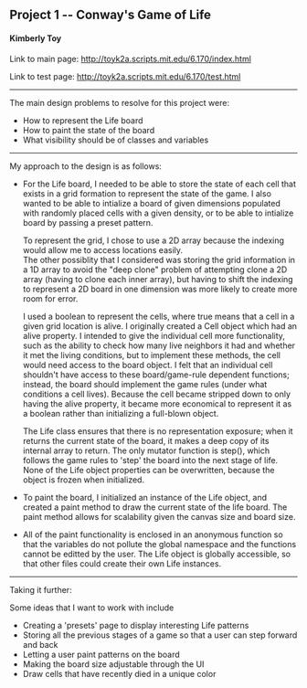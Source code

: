 ## Project 1 -- Conway's Game of Life 
#### Kimberly Toy

Link to main page: http://toyk2a.scripts.mit.edu/6.170/index.html

Link to test page: http://toyk2a.scripts.mit.edu/6.170/test.html

- - -
The main design problems to resolve for this project were:

- How to represent the Life board
- How to paint the state of the board
- What visibility should be of classes and variables

- - -
My approach to the design is as follows:

- For the Life board, I needed to be able to store the state of each cell that exists in a grid formation to represent 
the state of the game.  I also wanted to be able to intialize a board of given dimensions populated with randomly placed 
cells with a given density, or to be able to intialize board by passing a preset pattern.  

    To represent the grid, I chose to use a 2D array because the indexing would allow me to access locations easily.  
The other possiblity that I considered was storing the grid information in a 1D array to avoid the "deep clone" problem 
of attempting clone a 2D array (having to clone each inner array), but having to shift the indexing to represent a 
2D board in one dimension was more likely to create more room for error.  

    I used a boolean to represent the cells, where true means that a cell in a given grid location is alive.  I originally 
created a Cell object which had an alive property.  I intended to give the individual cell more functionality, such as 
the ability to check how many live neighbors it had and whether it met the living conditions, but to implement these methods, 
the cell would need access to the board object.  I felt that an individual cell shouldn't have access to these board/game-rule 
dependent functions; instead, the board should implement the game rules (under what conditions a cell lives).  Because the cell 
became stripped down to only having the alive property, it became more economical to represent it as a boolean rather than 
initializing a full-blown object.

    The Life class ensures that there is no representation exposure; when it returns the current state of the board, it makes a deep 
copy of its internal array to return.  The only mutator function is step(), which follows the game rules to 'step' the board into 
the next stage of life.  None of the Life object properties can be overwritten, because the object is frozen when initialized.  

- To paint the board, I initialized an instance of the Life object, and created a paint method to draw the current state of the 
life board.  The paint method allows for scalability given the canvas size and board size.  

- All of the paint functionality is enclosed in an anonymous function so that the variables do not pollute the global namespace 
and the functions cannot be editted by the user.  The Life object is globally accessible, so that other files could create their 
own Life instances.  

- - -

Taking it further: 

Some ideas that I want to work with include

- Creating a 'presets' page to display interesting Life patterns
- Storing all the previous stages of a game so that a user can step forward and back
- Letting a user paint patterns on the board
- Making the board size adjustable through the UI 
- Draw cells that have recently died in a unique color